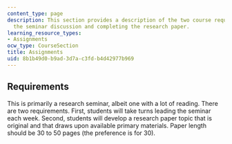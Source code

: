 ```yaml
---
content_type: page
description: This section provides a description of the two course requirements, leading
  the seminar discussion and completing the research paper.
learning_resource_types:
- Assignments
ocw_type: CourseSection
title: Assignments
uid: 8b1b49d0-b9ad-3d7a-c3fd-b4d42977b969
---
```


Requirements
------------

This is primarily a research seminar, albeit one with a lot of reading. There are two requirements. First, students will take turns leading the seminar each week. Second, students will develop a research paper topic that is original and that draws upon available primary materials. Paper length should be 30 to 50 pages (the preference is for 30).